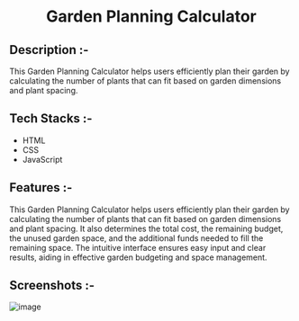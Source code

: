 # <p align="center">Garden Planning Calculator</p>

## Description :-

This Garden Planning Calculator helps users efficiently plan their garden by calculating the number of plants that can fit based on garden dimensions and plant spacing.

## Tech Stacks :-

- HTML
- CSS
- JavaScript

## Features :-

This Garden Planning Calculator helps users efficiently plan their garden by calculating the number of plants that can fit based on garden dimensions and plant spacing. It also determines the total cost, the remaining budget, the unused garden space, and the additional funds needed to fill the remaining space. The intuitive interface ensures easy input and clear results, aiding in effective garden budgeting and space management.

## Screenshots :-

![image](https://github.com/user-attachments/assets/900e7f33-2d0f-494e-860d-46c6596ab78b)
